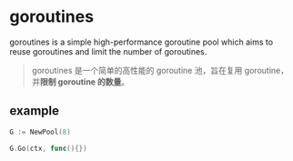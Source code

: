 # goroutines

goroutines is a simple high-performance goroutine pool which aims to reuse goroutines and limit the number of goroutines.

> goroutines 是一个简单的高性能的 goroutine 池，旨在复用 goroutine，并**限制 goroutine 的数量**。

## example

```Go
G := NewPool(8)

G.Go(ctx, func(){})
```